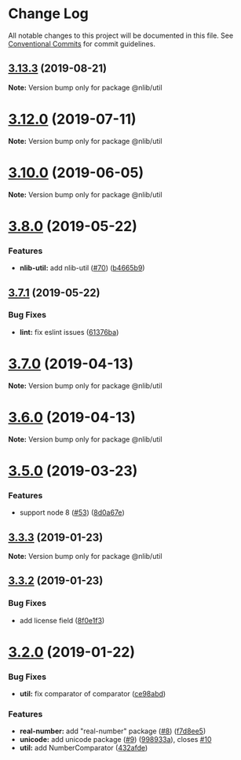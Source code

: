 # Change Log

All notable changes to this project will be documented in this file.
See [Conventional Commits](https://conventionalcommits.org) for commit guidelines.

## [3.13.3](https://github.com/nlibjs/nlibjs/compare/v3.13.2...v3.13.3) (2019-08-21)

**Note:** Version bump only for package @nlib/util





# [3.12.0](https://github.com/nlibjs/nlibjs/compare/v3.11.2...v3.12.0) (2019-07-11)

**Note:** Version bump only for package @nlib/util





# [3.10.0](https://github.com/nlibjs/nlibjs/compare/v3.9.3...v3.10.0) (2019-06-05)

**Note:** Version bump only for package @nlib/util





# [3.8.0](https://github.com/nlibjs/nlibjs/compare/v3.7.1...v3.8.0) (2019-05-22)


### Features

* **nlib-util:** add nlib-util ([#70](https://github.com/nlibjs/nlibjs/issues/70)) ([b4665b9](https://github.com/nlibjs/nlibjs/commit/b4665b9))





## [3.7.1](https://github.com/nlibjs/nlibjs/compare/v3.7.0...v3.7.1) (2019-05-22)


### Bug Fixes

* **lint:** fix eslint issues ([61376ba](https://github.com/nlibjs/nlibjs/commit/61376ba))





# [3.7.0](https://github.com/nlibjs/nlibjs/compare/v3.5.0...v3.7.0) (2019-04-13)

**Note:** Version bump only for package @nlib/util





# [3.6.0](https://github.com/nlibjs/nlibjs/compare/v3.5.0...v3.6.0) (2019-04-13)

**Note:** Version bump only for package @nlib/util





# [3.5.0](https://github.com/nlibjs/nlibjs/compare/v3.4.0...v3.5.0) (2019-03-23)


### Features

* support node 8 ([#53](https://github.com/nlibjs/nlibjs/issues/53)) ([8d0a67e](https://github.com/nlibjs/nlibjs/commit/8d0a67e))





## [3.3.3](https://github.com/nlibjs/nlibjs/compare/v3.3.2...v3.3.3) (2019-01-23)

**Note:** Version bump only for package @nlib/util





## [3.3.2](https://github.com/nlibjs/nlibjs/compare/v3.3.1...v3.3.2) (2019-01-23)


### Bug Fixes

* add license field ([8f0e1f3](https://github.com/nlibjs/nlibjs/commit/8f0e1f3))





# [3.2.0](https://github.com/nlibjs/nlibjs/compare/v3.1.0...v3.2.0) (2019-01-22)


### Bug Fixes

* **util:** fix comparator of comparator ([ce98abd](https://github.com/nlibjs/nlibjs/commit/ce98abd))


### Features

* **real-number:** add "real-number" package ([#8](https://github.com/nlibjs/nlibjs/issues/8)) ([f7d8ee5](https://github.com/nlibjs/nlibjs/commit/f7d8ee5))
* **unicode:** add unicode package ([#9](https://github.com/nlibjs/nlibjs/issues/9)) ([998933a](https://github.com/nlibjs/nlibjs/commit/998933a)), closes [#10](https://github.com/nlibjs/nlibjs/issues/10)
* **util:** add NumberComparator ([432afde](https://github.com/nlibjs/nlibjs/commit/432afde))
